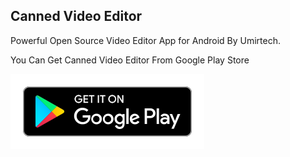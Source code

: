 ## Canned Video Editor
Powerful Open Source Video Editor App for Android By Umirtech.

You Can Get Canned Video Editor From Google Play Store

![Get on Google Play](images/en_get.svg)
